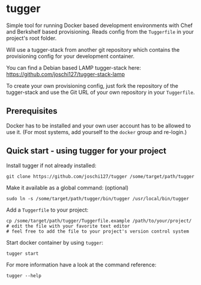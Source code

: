 tugger
======

Simple tool for running Docker based development environments with Chef and Berkshelf based provisioning. Reads config
from the `Tuggerfile` in your project's root folder.

Will use a tugger-stack from another git repository which contains the provisioning config for your development
container.

You can find a Debian based LAMP tugger-stack here: https://github.com/joschi127/tugger-stack-lamp

To create your own provisioning config, just fork the repository of the tugger-stack and use the Git URL of your own
repository in your `Tuggerfile`.

Prerequisites
-------------

Docker has to be installed and your own user account has to be allowed to use it. (For most systems, add yourself to
the `docker` group and re-login.) 

Quick start - using tugger for your project
-------------------------------------------

Install tugger if not already installed:

    git clone https://github.com/joschi127/tugger /some/target/path/tugger

Make it available as a global command: (optional)

    sudo ln -s /some/target/path/tugger/bin/tugger /usr/local/bin/tugger

Add a `Tuggerfile` to your project:

    cp /some/target/path/tugger/Tuggerfile.example /path/to/your/project/
    # edit the file with your favorite text editor
    # feel free to add the file to your project's version control system

Start docker container by using `tugger`:

    tugger start

For more information have a look at the command reference:

    tugger --help
